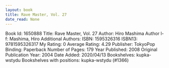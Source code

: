```yaml
---
layout: book
title: Rave Master, Vol. 27
date_read: None
---
```


Book Id: 1650888
Title: Rave Master, Vol. 27
Author: Hiro Mashima
Author l-f: Mashima, Hiro
Additional Authors: 
ISBN: 1595326316
ISBN13: 9781595326317
My Rating: 0
Average Rating: 4.29
Publisher: TokyoPop
Binding: Paperback
Number of Pages: 179
Year Published: 2008
Original Publication Year: 2004
Date Added: 2020/04/13
Bookshelves: kupka-wstydu
Bookshelves with positions: kupka-wstydu (#1366)

